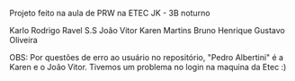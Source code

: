 Projeto feito na aula de PRW na ETEC JK - 3B noturno


Karlo Rodrigo
Ravel S.S
João Vitor
Karen Martins
Bruno Henrique
Gustavo Oliveira

OBS: Por questões de erro ao usuário no repositório, "Pedro Albertini" é a Karen e o João Vitor. Tivemos um problema no login na maquina da Etec :)
